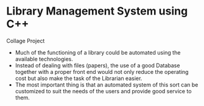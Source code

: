 
# Library Management System using C++ 
Collage Project

- Much of the functioning of a library could be automated using the available technologies.
- Instead of dealing with files (papers), the use of a good Database together with a proper front end would not only reduce the operating cost but also make the task of the Librarian easier. 
- The most important thing is that an automated system of this sort can be customized to suit the needs of the users and provide good service to them.
